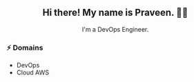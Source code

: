 <h2 align="center">Hi there! My name is Praveen. 👋🤓</h2>
<p align="center">I'm a DevOps Engineer. </p>

### ⚡ Domains
- DevOps
- Cloud AWS

